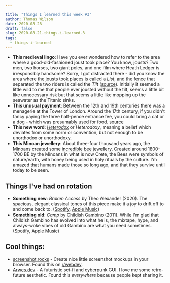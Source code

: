 ```yaml
---

title: "Things I learned this week #3"
author: Thomas Wilson
date: 2020-08-28
draft: false
slug: 2020-08-21-things-i-learned-3
tags:
  - things-i-learned
---
```


- **This medieval lingo**: Have you ever wondered how to refer to the area where a good-old-fashioned joust took place? You know, jousts? Two men, two horses, two giant poles, and one film where Heath Ledger is irresponsibly handsome? Sorry, I got distracted there - did you know the area where the jousts took places is called a _List_, and the fence that separated the two riders is called the _Tilt_ ([source](http://www.lordsandladies.org/jousting-terminology.htm)). Initially it seemed a little wild to me that people ever jousted without the tilt, seems a little bit like unnecessary risk but that seems a little like mopping up the seawater as the Titanic sinks.
- **This unusual payment**: Between the 12th and 19th centuries there was a menagerie at the Tower of London. Around the 17th century, if you didn't fancy paying the three half-pence entrance fee, you could bring a cat or a dog - which was presumably used for food. [source](https://www.thevintagenews.com/2018/03/03/18th-century-zoo/)
- **This new word**: _[Heterodox](https://en.wiktionary.org/wiki/heterodox)_ or _Heterodoxy_, meaning a belief which deviates from some norm or convention, but not enough to be unorthodox or unorthodoxy.
- **This Minoan jewellery**: About three-four thousand years ago, the Minoans created some [incredible](https://culturetaste.com/blog/45_minoan-malia-bees-history-symbolism.html) [bee](https://www.ancient.eu/image/885/minoan-bee-pendant/) jewellery. Created around 1800-1700 BE by the Minoans in what is now Crete, the Bees were symbols of nature/earth, with honey being used in holy rituals by the culture. I'm amazed that humans made those so long ago, and that they survive until today to be seen.

## Things I've had on rotation

- **Something new**: _Broken Access_ by Theo Alexander (2020). The spacious, elegant classical tones of this piece make it a joy to drift off to and come back to. ([Spotify](https://open.spotify.com/album/2WN5bFYGFunOS7AMGZbmgI?si=dc3ZldZTSZ-r30TMLG4tYQ), [Apple Music](https://music.apple.com/gb/album/broken-access/1513480825))
- **Something old**: _Camp_ by Childish Gambino (2011). While I'm glad that Childish Gambino has evolved into what he is, the mixtape, hype, and always-woke vibes of old Gambino are what you need sometimes. ([Spotify](https://open.spotify.com/album/4yE6WFFun0KjJXbdWkoVrp?si=ZpWDgL4YSz2gTgCg5RYbLQ), [Apple Music](https://geo.music.apple.com/us/album/camp/1450829373))

## Cool things:

- [screenshot.rocks](https://screenshot.rocks/) - Create nice little screenshot mockups in your browser. Found this on [r/webdev](https://www.reddit.com/r/webdev).
- [Arwes.dev](https://arwes.dev/) - A futuristic sci-fi and cyberpunk GUI. I love me some retro-future aesthetic. Found this _everywhere_ because people kept sharing it.
